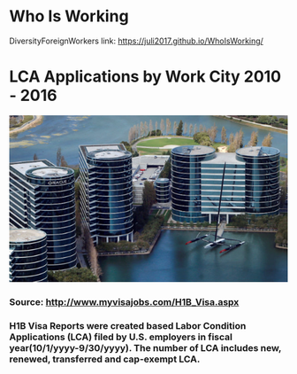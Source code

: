 # Who Is Working
DiversityForeignWorkers
link: https://juli2017.github.io/WhoIsWorking/

# LCA Applications by Work City 2010 - 2016


<img src="./img/oracle-aerial-bang.jpg" />


### Source: http://www.myvisajobs.com/H1B_Visa.aspx
### H1B Visa Reports were created based Labor Condition Applications (LCA) filed by U.S. employers in fiscal year(10/1/yyyy-9/30/yyyy). The number of LCA includes new, renewed, transferred and cap-exempt LCA. 
